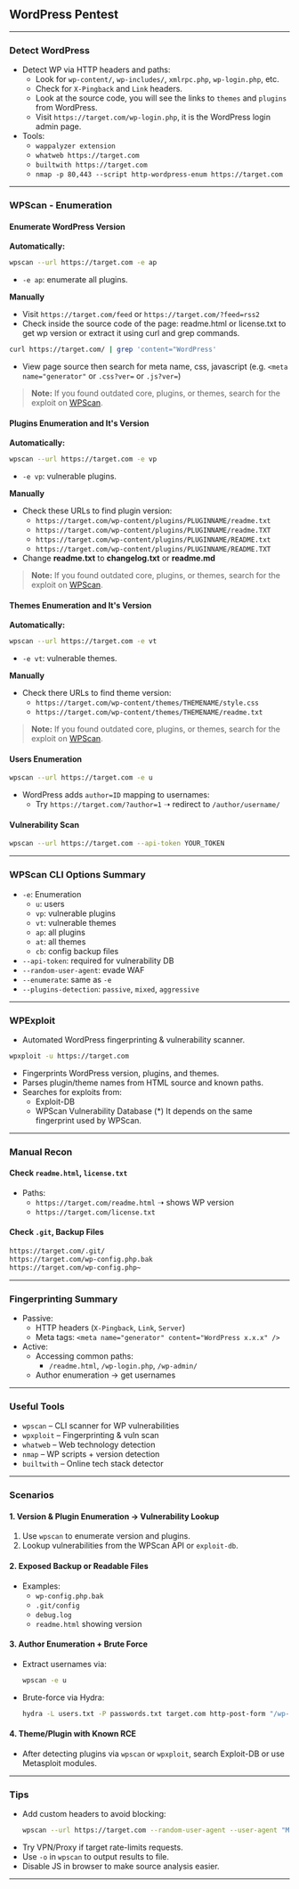 ## WordPress Pentest

---

### Detect WordPress

- Detect WP via HTTP headers and paths:
  - Look for `wp-content/`, `wp-includes/`, `xmlrpc.php`, `wp-login.php`, etc.
  - Check for `X-Pingback` and `Link` headers.
  - Look at the source code, you will see the links to `themes` and `plugins` from WordPress.
  - Visit `https://target.com/wp-login.php`, it is the WordPress login admin page.
- Tools:
  - `wappalyzer extension`
  - `whatweb https://target.com`
  - `builtwith https://target.com`
  - `nmap -p 80,443 --script http-wordpress-enum https://target.com`

---

### WPScan - Enumeration

#### Enumerate WordPress Version
**Automatically:**
```bash
wpscan --url https://target.com -e ap
```
- `-e ap`: enumerate all plugins.

**Manually**
  - Visit `https://target.com/feed` or `https://target.com/?feed=rss2`
  - Check inside the source code of the page: readme.html or license.txt to get wp version or extract it using curl and grep commands.
  ```bash
  curl https://target.com/ | grep 'content="WordPress'
  ```
  - View page source then search for meta name, css, javascript (e.g. `<meta name="generator"` or `.css?ver=` or `.js?ver=`)
> **Note:** If you found outdated core, plugins, or themes, search for the exploit on [WPScan](https://wpscan.com).

#### Plugins Enumeration and It's Version
**Automatically:**
```bash
wpscan --url https://target.com -e vp
```
- `-e vp`: vulnerable plugins.

**Manually**
  - Check these URLs to find plugin version:
    - `https://target.com/wp-content/plugins/PLUGINNAME/readme.txt` 
    - `https://target.com/wp-content/plugins/PLUGINNAME/readme.TXT`
    - `https://target.com/wp-content/plugins/PLUGINNAME/README.txt`
    - `https://target.com/wp-content/plugins/PLUGINNAME/README.TXT`
  - Change **readme.txt** to **changelog.txt** or **readme.md** 
> **Note:** If you found outdated core, plugins, or themes, search for the exploit on [WPScan](https://wpscan.com).

#### Themes Enumeration and It's Version
**Automatically:**
```bash
wpscan --url https://target.com -e vt
```
- `-e vt`: vulnerable themes.

**Manually**
  - Check there URLs to find theme version:
    - `https://target.com/wp-content/themes/THEMENAME/style.css`
    - `https://target.com/wp-content/themes/THEMENAME/readme.txt`
> **Note:** If you found outdated core, plugins, or themes, search for the exploit on [WPScan](https://wpscan.com).

#### Users Enumeration
```bash
wpscan --url https://target.com -e u
```
- WordPress adds `author=ID` mapping to usernames:
  - Try `https://target.com/?author=1` ➝ redirect to `/author/username/`

#### Vulnerability Scan
```bash
wpscan --url https://target.com --api-token YOUR_TOKEN
```

---

### WPScan CLI Options Summary

- `-e`: Enumeration
  - `u`: users
  - `vp`: vulnerable plugins
  - `vt`: vulnerable themes
  - `ap`: all plugins
  - `at`: all themes
  - `cb`: config backup files
- `--api-token`: required for vulnerability DB
- `--random-user-agent`: evade WAF
- `--enumerate`: same as `-e`
- `--plugins-detection`: `passive`, `mixed`, `aggressive`

---

### WPExploit

- Automated WordPress fingerprinting & vulnerability scanner.

```bash
wpxploit -u https://target.com
```

- Fingerprints WordPress version, plugins, and themes.
- Parses plugin/theme names from HTML source and known paths.
- Searches for exploits from:
  - Exploit-DB
  - WPScan Vulnerability Database
(*) It depends on the same fingerprint used by WPScan.

---

### Manual Recon

#### Check `readme.html`, `license.txt`
- Paths:
  - `https://target.com/readme.html` ➝ shows WP version
  - `https://target.com/license.txt`

#### Check `.git`, Backup Files
```bash
https://target.com/.git/
https://target.com/wp-config.php.bak
https://target.com/wp-config.php~
```

---

### Fingerprinting Summary

- Passive:
  - HTTP headers (`X-Pingback`, `Link`, `Server`)
  - Meta tags: `<meta name="generator" content="WordPress x.x.x" />`
- Active:
  - Accessing common paths:
    - `/readme.html`, `/wp-login.php`, `/wp-admin/`
  - Author enumeration → get usernames

---

### Useful Tools

- `wpscan` – CLI scanner for WP vulnerabilities
- `wpxploit` – Fingerprinting & vuln scan
- `whatweb` – Web technology detection
- `nmap` – WP scripts + version detection
- `builtwith` – Online tech stack detector

---

### Scenarios

#### 1. Version & Plugin Enumeration → Vulnerability Lookup
1. Use `wpscan` to enumerate version and plugins.
2. Lookup vulnerabilities from the WPScan API or `exploit-db`.

#### 2. Exposed Backup or Readable Files
- Examples:
  - `wp-config.php.bak`
  - `.git/config`
  - `debug.log`
  - `readme.html` showing version

#### 3. Author Enumeration + Brute Force
- Extract usernames via:
  ```bash
  wpscan -e u
  ```
- Brute-force via Hydra:
  ```bash
  hydra -L users.txt -P passwords.txt target.com http-post-form "/wp-login.php:log=^USER^&pwd=^PASS^&wp-submit=Log In:S=Dashboard"
  ```

#### 4. Theme/Plugin with Known RCE
- After detecting plugins via `wpscan` or `wpxploit`, search Exploit-DB or use Metasploit modules.

---

### Tips

- Add custom headers to avoid blocking:
  ```bash
  wpscan --url https://target.com --random-user-agent --user-agent "Mozilla/5.0..."
  ```
- Try VPN/Proxy if target rate-limits requests.
- Use `-o` in `wpscan` to output results to file.
- Disable JS in browser to make source analysis easier.

---
